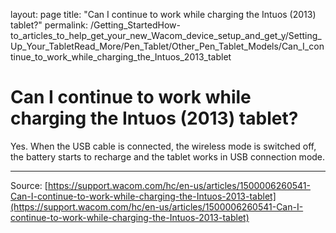 layout: page
title: "Can I continue to work while charging the Intuos (2013) tablet?"
permalink: /Getting_StartedHow-to_articles_to_help_get_your_new_Wacom_device_setup_and_get_y/Setting_Up_Your_TabletRead_More/Pen_Tablet/Other_Pen_Tablet_Models/Can_I_continue_to_work_while_charging_the_Intuos_2013_tablet

# Can I continue to work while charging the Intuos (2013) tablet?

Yes. When the USB cable is connected, the wireless mode is switched off, the battery starts to recharge and the tablet works in USB connection mode.

---
Source: [https://support.wacom.com/hc/en-us/articles/1500006260541-Can-I-continue-to-work-while-charging-the-Intuos-2013-tablet](https://support.wacom.com/hc/en-us/articles/1500006260541-Can-I-continue-to-work-while-charging-the-Intuos-2013-tablet)

